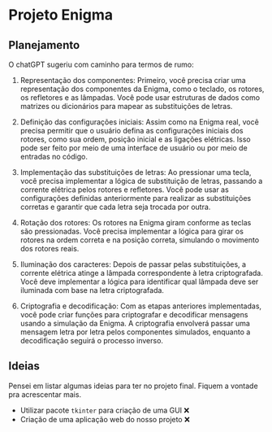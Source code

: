 # Projeto Enigma

## Planejamento

O chatGPT sugeriu com caminho para termos de rumo:

1. Representação dos componentes: Primeiro, você precisa criar uma representação dos componentes da Enigma, como o teclado, os rotores, os refletores e as lâmpadas. Você pode usar estruturas de dados como matrizes ou dicionários para mapear as substituições de letras.

2. Definição das configurações iniciais: Assim como na Enigma real, você precisa permitir que o usuário defina as configurações iniciais dos rotores, como sua ordem, posição inicial e as ligações elétricas. Isso pode ser feito por meio de uma interface de usuário ou por meio de entradas no código.

3. Implementação das substituições de letras: Ao pressionar uma tecla, você precisa implementar a lógica de substituição de letras, passando a corrente elétrica pelos rotores e refletores. Você pode usar as configurações definidas anteriormente para realizar as substituições corretas e garantir que cada letra seja trocada por outra.

4. Rotação dos rotores: Os rotores na Enigma giram conforme as teclas são pressionadas. Você precisa implementar a lógica para girar os rotores na ordem correta e na posição correta, simulando o movimento dos rotores reais.

5. Iluminação dos caracteres: Depois de passar pelas substituições, a corrente elétrica atinge a lâmpada correspondente à letra criptografada. Você deve implementar a lógica para identificar qual lâmpada deve ser iluminada com base na letra criptografada.

6. Criptografia e decodificação: Com as etapas anteriores implementadas, você pode criar funções para criptografar e decodificar mensagens usando a simulação da Enigma. A criptografia envolverá passar uma mensagem letra por letra pelos componentes simulados, enquanto a decodificação seguirá o processo inverso.

## Ideias

Pensei em listar algumas ideias para ter no projeto final. Fiquem a vontade pra acrescentar mais.

- Utilizar pacote `tkinter` para criação de uma GUI ❌
- Criação de uma aplicação web do nosso projeto ❌